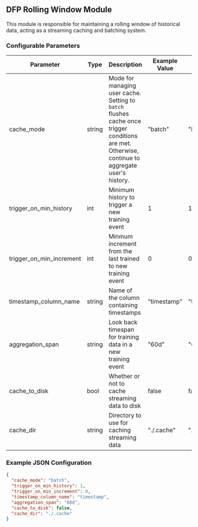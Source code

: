 <!--
SPDX-FileCopyrightText: Copyright (c) 2022-2024, NVIDIA CORPORATION & AFFILIATES. All rights reserved.
SPDX-License-Identifier: Apache-2.0

Licensed under the Apache License, Version 2.0 (the "License");
you may not use this file except in compliance with the License.
You may obtain a copy of the License at

http://www.apache.org/licenses/LICENSE-2.0

Unless required by applicable law or agreed to in writing, software
distributed under the License is distributed on an "AS IS" BASIS,
WITHOUT WARRANTIES OR CONDITIONS OF ANY KIND, either express or implied.
See the License for the specific language governing permissions and
limitations under the License.
-->

## DFP Rolling Window Module

This module is responsible for maintaining a rolling window of historical data, acting as a streaming caching and batching system.

### Configurable Parameters

| Parameter                | Type   | Description                                                  | Example Value | Default Value |
|--------------------------|--------|--------------------------------------------------------------|---------------|---------------|
| cache_mode               | string | Mode for managing user cache. Setting to `batch` flushes cache once trigger conditions are met. Otherwise, continue to aggregate user's history.  | "batch"       | "batch"       |
| trigger_on_min_history   | int    | Minimum history to trigger a new training event              | 1             | 1             |
| trigger_on_min_increment | int    | Minmum increment from the last trained to new training event | 0             | 0             |
| timestamp_column_name    | string | Name of the column containing timestamps                     | "timestamp"   | "timestamp"   |
| aggregation_span         | string | Look back timespan for training data in a new training event  | "60d"         | "60d"         |
| cache_to_disk            | bool   | Whether or not to cache streaming data to disk               | false         | false         |
| cache_dir                | string | Directory to use for caching streaming data                  | "./.cache"    | "./.cache"    |

### Example JSON Configuration

```json
{
  "cache_mode": "batch",
  "trigger_on_min_history": 1,
  "trigger_on_min_increment": 0,
  "timestamp_column_name": "timestamp",
  "aggregation_span": "60d",
  "cache_to_disk": false,
  "cache_dir": "./.cache"
}
```
